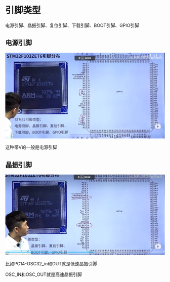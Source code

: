 # 引脚类型

电源引脚、晶振引脚、复位引脚、下载引脚、BOOT引脚、GPIO引脚

## 电源引脚

![image-20231101190151570](assets/image-20231101190151570.png)

这种带V的一般是电源引脚

## 晶振引脚

![image-20231101190505531](assets/image-20231101190505531.png)

比如PC14-OSC32_in和OUT就是低速晶振引脚

OSC_IN和OSC_OUT就是高速晶振引脚